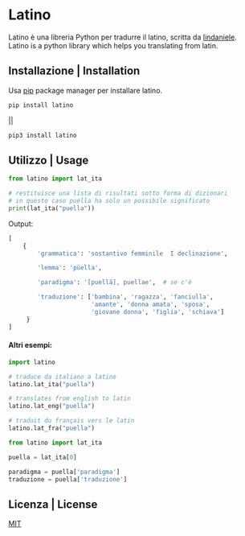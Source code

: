 # Latino

Latino è una libreria Python per tradurre il latino, scritta da [lindaniele](https://github.com/lindaniele).\
Latino is a python library which helps you translating from latin.

## Installazione | Installation

Usa [pip](https://pip.pypa.io/en/stable/) package manager per installare latino.

```bash
pip install latino
```
||
```bash
pip3 install latino
```

## Utilizzo | Usage

```python
from latino import lat_ita

# restituisce una lista di risultati sotto forma di dizionari
# in questo caso puella ha solo un possibile significato
print(lat_ita("puella"))
```
Output:
```python
[
    {
        'grammatica': 'sostantivo femminile  I declinazione',

        'lemma': 'pŭella',

        'paradigma': '[puellă], puellae',  # se c'è

        'traduzione': ['bambina', 'ragazza', 'fanciulla', 
                       'amante', 'donna amata', 'sposa', 
                       'giovane donna', 'figlia', 'schiava']
     }
]
```
#### Altri esempi:
```python
import latino

# traduce da italiano a latino
latino.lat_ita("puella")

# translates from english to latin
latino.lat_eng("puella")

# traduit du français vers le latin
latino.lat_fra("puella")
```
```python
from latino import lat_ita

puella = lat_ita[0]

paradigma = puella['paradigma']
traduzione = puella['traduzione']
```

## Licenza | License
[MIT](https://choosealicense.com/licenses/mit/)